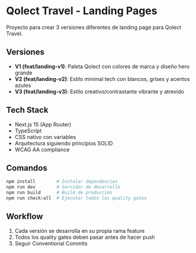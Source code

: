 # Qolect Travel - Landing Pages

Proyecto para crear 3 versiones diferentes de landing page para Qolect Travel.

## Versiones

- **V1 (feat/landing-v1)**: Paleta Qolect con colores de marca y diseño hero grande
- **V2 (feat/landing-v2)**: Estilo minimal tech con blancos, grises y acentos azules  
- **V3 (feat/landing-v3)**: Estilo creativo/contrastante vibrante y atrevido

## Tech Stack

- Next.js 15 (App Router)
- TypeScript
- CSS nativo con variables
- Arquitectura siguiendo principios SOLID
- WCAG AA compliance

## Comandos

```bash
npm install        # Instalar dependencias
npm run dev        # Servidor de desarrollo
npm run build      # Build de producción
npm run check:all  # Ejecutar todos los quality gates
```

## Workflow

1. Cada versión se desarrolla en su propia rama feature
2. Todos los quality gates deben pasar antes de hacer push
3. Seguir Conventional Commits
